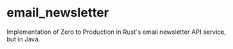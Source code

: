 # email_newsletter
Implementation of Zero to Production in Rust's email newsletter API service, but in Java.